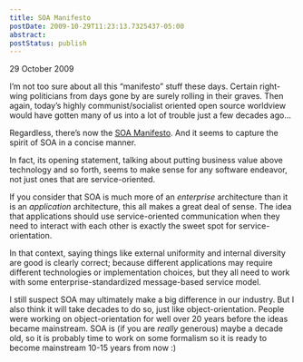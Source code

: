 ```yaml
---
title: SOA Manifesto
postDate: 2009-10-29T11:23:13.7325437-05:00
abstract: 
postStatus: publish
---
```

29 October 2009

I’m not too sure about all this “manifesto” stuff these days. Certain right-wing politicians from days gone by are surely rolling in their graves. Then again, today’s highly communist/socialist oriented open source worldview would have gotten many of us into a lot of trouble just a few decades ago…

Regardless, there’s now the [SOA Manifesto](http://soa-manifesto.org/). And it seems to capture the spirit of SOA in a concise manner.

In fact, its opening statement, talking about putting business value above technology and so forth, seems to make sense for any software endeavor, not just ones that are service-oriented.

If you consider that SOA is much more of an *enterprise* architecture than it is an *application* architecture, this all makes a great deal of sense. The idea that applications should use service-oriented communication when they need to interact with each other is exactly the sweet spot for service-orientation.

In that context, saying things like external uniformity and internal diversity are good is clearly correct; because different applications may require different technologies or implementation choices, but they all need to work with some enterprise-standardized message-based service model.

I still suspect SOA may ultimately make a big difference in our industry. But I also think it will take decades to do so, just like object-orientation. People were working on object-orientation for well over 20 years before the ideas became mainstream. SOA is (if you are *really* generous) maybe a decade old, so it is probably time to work on some formalism so it is ready to become mainstream 10-15 years from now :)

